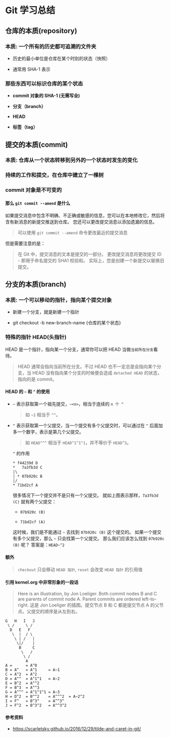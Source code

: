 # Git 学习总结

## 仓库的本质(repository)

### 本质: ⼀个所有的历史都可追溯的⽂件夹

- 历史的最⼩单位是仓库在某个时刻的状态（快照）

- 通常⽤ SHA-1 表示

### 那些东西可以标识仓库的某个状态

- **commit 对象的 SHA-1 (无需写全)**

- **分支（branch）**

- **HEAD**

- **标签（tag）**

## 提交的本质(commit)

### 本质: 仓库从一个状态转移到另外的一个状态时发生的变化

### 持续的⼯作和提交，在仓库中建⽴了⼀棵树

### commit 对象是不可变的

#### 那么 `git commit --amend` 是什么

如果提交消息中包含不明确、不正确或敏感的信息，您可以在本地修改它，然后将含有新消息的新提交推送到仓库。 您还可以更改提交消息以添加遗漏的信息。

> 可以使用 `git commit --amend` 命令更改最近的提交消息

但是需要注意的是：

> 在 Git 中，提交消息的文本是提交的一部分。 更改提交消息将更改提交 ID - 即用于命名提交的 SHA1 校验和。 实际上，您是创建一个新提交以替换旧提交。

## 分支的本质(branch)

### 本质: 一个可以移动的指针，指向某个提交对象

- 新建一个分支，就是新建一个指针

- git checkout -b new-branch-name {仓库的某个状态}

### 特殊的指针 HEAD(头指针)

HEAD 是一个指针，指向某一个分支，通常你可以把 HEAD 当做`当前所在分支`看待。

> HEAD 通常会指向当前所在分支。不过 HEAD 也不一定总是会指向某个分支，当 HEAD 没有指向某个分支的时候便会造成 `detached HEAD` 的状态，指向的是 commit。

#### HEAD 的 `~` 和 `^` 的使用

- `~` 表示获取第一个祖先提交，`~<n>`，相当于连续的 `n 个 ^`

  > 如 `~2` 相当于 `^^`。

- `^` 表示获取第一个父提交，当一个提交有多个父提交时，可以通过在 `^` 后面加多一个数字，表示是第几个父提交。

  > 如 `HEAD^^^` 相当于 `HEAD^1^1^1`，并不等价于 `HEAD^3`。

  `^` 的作用

  ```shell
  * f44239d D
  *   7a3fb3d C
  |\
  | * 07b920c B
  |/
  * 71bd2cf A
  ```

  很多情况下一个提交并不是只有一个父提交。 就如上图表示那样，`7a3fb3d (C)` 就有两个父提交：

  - `07b920c (B)`

  - `71bd2cf (A)`

  这时候，我们是不能通过 `~` 去找到 `07b920c (B)` 这个提交的。 如果一个提交有多个父提交，那么 `~` 只会找第一个父提交。
  那么我们应该怎么找到 `07b920c (B)` 呢？ 答案是：`HEAD~^2`

#### 额外

> `checkout` 只会移动 `HEAD 指针`, `reset` 会改变 `HEAD 指针` 的引用值

#### 引用 kernel.org 中非常形象的一段话

> Here is an illustration, by Jon Loeliger. Both commit nodes B and C are parents of commit node A. Parent commits are ordered left-to-right.
> 这是 Jon Loeliger 的插图。提交节点 B 和 C 都是提交节点 A 的父节点。父提交的顺序是从左到右。

```shell
G   H   I   J
 \ /     \ /
  D   E   F
   \  |  / \
    \ | /   |
     \|/    |
      B     C
       \   /
        \ /
         A
A =      = A^0
B = A^   = A^1     = A~1
C = A^2  = A^2
D = A^^  = A^1^1   = A~2
E = B^2  = A^^2
F = B^3  = A^^3
G = A^^^ = A^1^1^1 = A~3
H = D^2  = B^^2    = A^^^2  = A~2^2
I = F^   = B^3^    = A^^3^
J = F^2  = B^3^2   = A^^3^2
```

#### 参考资料

- https://scarletsky.github.io/2016/12/29/tilde-and-caret-in-git/
